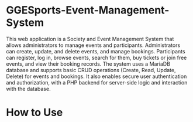 # GGESports-Event-Management-System
This web application is a Society and Event Management System that allows administrators to manage events and participants. Administrators can create, update, and delete events, and manage bookings. Participants can register, log in, browse events, search for them, buy tickets or join free events, and view their booking records. The system uses a MariaDB database and supports basic CRUD operations (Create, Read, Update, Delete) for events and bookings. It also enables secure user authentication and authorization, with a PHP backend for server-side logic and interaction with the database.

# How to Use
